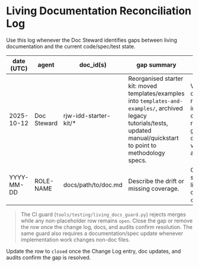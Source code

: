 # Living Documentation Reconciliation Log

Use this log whenever the Doc Steward identifies gaps between living documentation and the current code/spec/test state.

| date (UTC) | agent | doc_id(s) | gap summary | resolution plan | status |
|------------|-------|-----------|-------------|-----------------|--------|
| 2025-10-12 | Doc Steward | rjw-idd-starter-kit/* | Reorganised starter kit: moved templates/examples into `templates-and-examples/`, archived legacy tutorials/tests, updated manual/quickstart to point to methodology specs. | Verify downstream references in consuming repos, run guard suite once virtualenv available. | open |
| YYYY-MM-DD | ROLE-NAME | docs/path/to/doc.md | Describe the drift or missing coverage. | Outline the steps and link to the owning `change_id`. | open |

> The CI guard (`tools/testing/living_docs_guard.py`) rejects merges while any non-placeholder row remains `open`. Close the gap or remove the row once the change log, docs, and audits confirm resolution. The same guard also requires a documentation/spec update whenever implementation work changes non-doc files.

Update the row to `closed` once the Change Log entry, doc updates, and audits confirm the gap is resolved.
